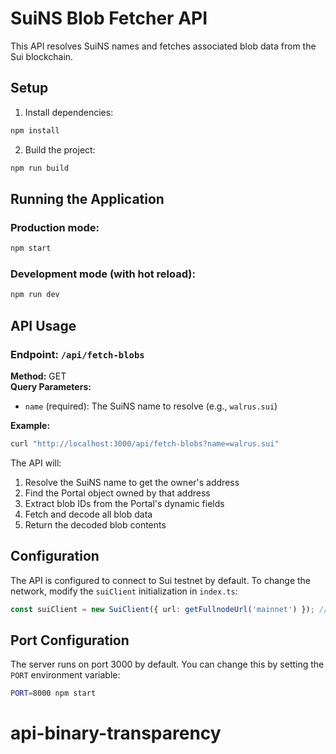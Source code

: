 # SuiNS Blob Fetcher API

This API resolves SuiNS names and fetches associated blob data from the Sui blockchain.

## Setup

1. Install dependencies:
```bash
npm install
```

2. Build the project:
```bash
npm run build
```

## Running the Application

### Production mode:
```bash
npm start
```

### Development mode (with hot reload):
```bash
npm run dev
```

## API Usage

### Endpoint: `/api/fetch-blobs`

**Method:** GET  
**Query Parameters:**
- `name` (required): The SuiNS name to resolve (e.g., `walrus.sui`)

**Example:**
```bash
curl "http://localhost:3000/api/fetch-blobs?name=walrus.sui"
```

The API will:
1. Resolve the SuiNS name to get the owner's address
2. Find the Portal object owned by that address
3. Extract blob IDs from the Portal's dynamic fields
4. Fetch and decode all blob data
5. Return the decoded blob contents

## Configuration

The API is configured to connect to Sui testnet by default. To change the network, modify the `suiClient` initialization in `index.ts`:

```typescript
const suiClient = new SuiClient({ url: getFullnodeUrl('mainnet') }); // for mainnet
```

## Port Configuration

The server runs on port 3000 by default. You can change this by setting the `PORT` environment variable:

```bash
PORT=8000 npm start
```
# api-binary-transparency
